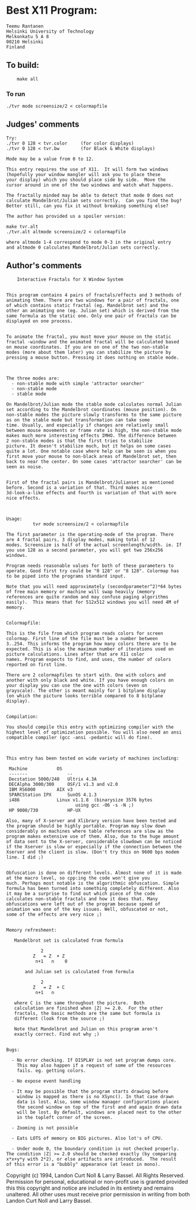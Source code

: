 # Best X11 Program:

	Teemu Rantanen
	Helsinki University of Technology
	Melkonkatu 5 A 8
	00210 Helsinki
	Finland

## To build:

        make all

### To run

	./tvr mode screensize/2 < colormapfile

## Judges' comments

    Try:
	./tvr 0 128 < tvr.color		(for color displays)
	./tvr 0 128 < tvr.bw		(for Black & White displays)

    Mode may be a value from 0 to 12.

    This entry requires the use of X11.  It will form two windows
    (hopefully your window mangler will ask you to place these
    your display) which you should place side by side.  Move the 
    cursor around in one of the two windows and watch what happens.

    The fractally minded may be able to detect that mode 0 does not
    calculate Mandelbrot/Julian sets correctly.  Can you find the bug?
    Better still, can you fix it without breaking something else?

    The author has provided us a spoiler version:

	make tvr.alt
	./tvr.alt altmode screensize/2 < colormapfile
    
    where altmode 1-4 correspond to mode 0-3 in the original entry
    and altmode 0 calculates Mandelbrot/Julian sets correctly.

## Author's comments

		Interactive Fractals for X Window System


    This program contains 4 pairs of fractals/effects and 3 methods of
    animating them. There are two windows for a pair of fractals, one
    of which contains static fractal (eg. Mandelbrot set) and the
    other an animating one (eg. Julian set) which is derived from the
    same formula as the static one. Only one pair of fractals can be
    displayed on one process.


    To animate the fractal, you must move your mouse on the static
    fractal -window and the animated fractal will be calculated based
    on mouse coordinates. If you are on one of the two non-stable
    modes (more about them later) you can stabilize the picture by
    pressing a mouse button. Pressing it does nothing on stable mode.



    The three modes are:
      - non-stable mode with simple 'attractor searcher'
      - non-stable mode
      - stable mode

    On Mandelbrot/Julian mode the stable mode calculates normal Julian
    set according to the Mandelbrot coordinates (mouse position). On
    non-stable modes the picture slowly transforms to the same picture
    as on the stable mode but transformation can take some
    time. Usually, and especially if changes are relatively small
    between mouse movements or frame rate is high, the non-stable mode
    makes much more interesting effects IMHO. The difference between
    2 non-stable modes is that the first tries to stabilize
    picture. It doesn't stabilize much, but it helps on some cases
    quite a lot. One notable case where help can be seen is when you
    first move your mouse to non-black areas of Mandelbrot set, then
    back to near the center. On some cases 'attractor searcher' can be
    seen as noise.


    First of the fractal pairs is Mandelbrot/Julianset as mentioned
    before. Second is a variation of that. Third makes nice
    3d-look-a-like effects and fourth is variation of that with more
    nice effects.



    Usage:
              tvr mode screensize/2 < colormapfile

    The first parameter is the operating-mode of the program. There
    are 4 fractal pairs, 3 display modes, making total of 12
    modes. Screensize is half of the actual screenlength/width. ie. If
    you use 128 as a second parameter, you will get two 256x256
    windows.

    Program needs reasonable values for both of these parameters to
    operate. Good first try could be "0 128" or "8 128". Colormap has
    to be piped into the programs standard input.

    Note that you will need approximately (secondparameter^2)*64 bytes
    of free main memory or machine will swap heavily (memory
    references are quite random and may confuse paging algorithms
    easily).  This means that for 512x512 windows you will need 4M of
    memory.


    Colormapfile:

    This is the file from which program reads colors for screen
    colormap. First line of the file must be a number between
    3..254. This informs the program how many colors there are to be
    expected. This is also the maximum number of iterations used on
    picture calculations. Lines after that are X11 color
    names. Program expects to find, and uses, the number of colors
    reported on first line.

    There are 2 colormapfiles to start with. One with colors and
    another with only black and white. If you have enough colors on
    your display you can use the one with colors (even on
    grayscale). The other is meant mainly for 1 bitplane display
    (on which the picture looks terrible compared to 8 bitplane
    display).


    Compilation:

    You should compile this entry with optimizing compiler with the
    highest level of optimization possible. You will also need an ansi
    compatible compiler (gcc -ansi -pedantic will do fine).



    This entry has been tested on wide variety of machines including:

	 Machine	       OS
	 -------               --
	 Decstation 5000/240   Ultrix 4.3A
	 DECAlpha 3000/300     OSF/1 v1.3 and v2.0
	 IBM RS6000	       AIX v3
	 SPARCStation IPX      SunOS 4.1.3
	 i486		       Linux v1.1.8  (binarysize 3576 bytes
				              using gcc -O6 -s -N ;)
	 HP 9000/730	       HP-UX

    Also, many of X-server and Xlibrary version have been tested and
    the program should be highly portable. Program may slow down
    considerably on machines where table references are slow as the
    program makes extensive use of them. Also, due to the huge amount
    of data sent to the X-server, considerable slowdown can be noticed
    if the Xserver is slow or especially if the connection between the
    Xserver and the client is slow. (Don't try this on 9600 bps modem
    line. I did ;)


    Obfuscation is done on different levels. Almost none of it is made
    at the macro level, so cpp:ing the code won't give you
    much. Perhaps most notable is the algorithmic obfuscation. Simple
    formula has been turned into something completely different. Also
    it may be a surprise to find out which piece of the code
    calculates non-stable fractals and how it does that. Many
    obfuscations were left out of the program because speed of
    animation was one of the key issues. Well, obfuscated or not,
    some of the effects are very nice ;)


    Memory refreshment:

	   Mandelbrot set is calculated from formula

			     2
		      Z   = Z  + Z
		       n+1   n    0

           and Julian set is calculated from formula

			     2
		      Z   = Z  + C
		       n+1   n

	   where C is the same throughout the picture.  Both
	   calculation are finished when |Z| >= 2.0.  For the other
	   fractals, the basic methods are the same but formula is
	   different (look from the source ;)

	   Note that Mandelbrot and Julian on this program aren't
	   exactly correct. Find out why ;)


    Bugs:

      - No error checking. If DISPLAY is not set program dumps core.
        This may also happen if a request of some of the resources
        fails. eg. getting colors.

      - No expose event handling

      - It may be possible that the program starts drawing before
        window is mapped as there is no XSync(). In that case drawn
        data is lost. Also, some window manager configurations places
        the second window on top of the first and and again drawn data
        will be lost. By default, windows are placed next to the other
        in the topleft corner of the screen.

      - Zooming is not possible

      - Eats LOTS of memory on BIG pictures. Also lot's of CPU.

      - Under mode 0, the boundary condition is not checked properly.
	The condition |Z| >= 2.0 should be checked exactly (by comparing 
	x*x+y*y with 2*2), or else artifacts are introduced.  The result
	of this error is a "bubbly" appearance (at least in mono).

Copyright (c) 1994, Landon Curt Noll & Larry Bassel.
All Rights Reserved.  Permission for personal, educational or non-profit use is
granted provided this this copyright and notice are included in its entirety
and remains unaltered.  All other uses must receive prior permission in writing
from both Landon Curt Noll and Larry Bassel.
